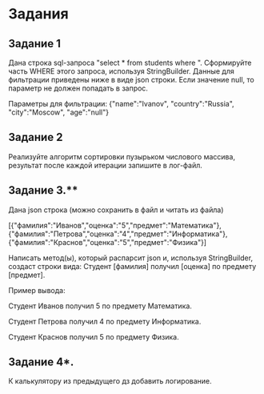 # Задания

## Задание 1 

Дана строка sql-запроса "select * from students where ". Сформируйте часть WHERE этого запроса, используя StringBuilder. Данные для фильтрации приведены ниже в виде json строки.
Если значение null, то параметр не должен попадать в запрос.

Параметры для фильтрации: {"name":"Ivanov", "country":"Russia", "city":"Moscow", "age":"null"}

## Задание 2

Реализуйте алгоритм сортировки пузырьком числового массива, результат после каждой итерации запишите в лог-файл.

## Задание 3.** 

Дана json строка (можно сохранить в файл и читать из файла)

[{"фамилия":"Иванов","оценка":"5","предмет":"Математика"},{"фамилия":"Петрова","оценка":"4","предмет":"Информатика"},{"фамилия":"Краснов","оценка":"5","предмет":"Физика"}]

Написать метод(ы), который распарсит json и, используя StringBuilder, создаст строки вида: Студент [фамилия] получил [оценка] по предмету [предмет].

Пример вывода:

Студент Иванов получил 5 по предмету Математика.

Студент Петрова получил 4 по предмету Информатика.

Студент Краснов получил 5 по предмету Физика.

## Задание 4*. 
К калькулятору из предыдущего дз добавить логирование.